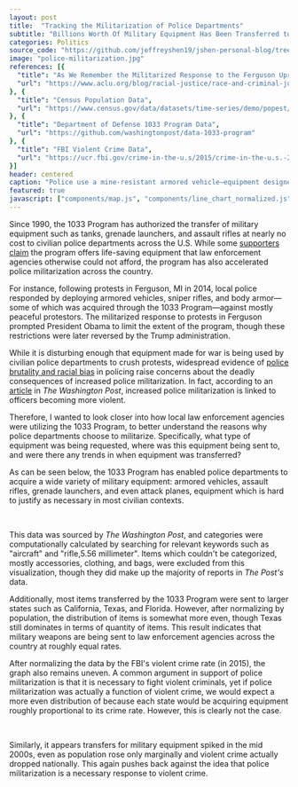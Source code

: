 ```yaml
---
layout: post
title:  "Tracking the Militarization of Police Departments"
subtitle: "Billions Worth Of Military Equipment Has Been Transferred to Local Law Enforcement Over the Past Thirty Years"
categories: Politics
source_code: "https://github.com/jeffreyshen19/jshen-personal-blog/tree/master/_code/police-militarization"
image: "police-militarization.jpg"
references: [{
  "title": "As We Remember the Militarized Response to the Ferguson Uprising, Trump Says Civilian Police Are Making ‘Good Use’ of Military Weapons",
  "url": "https://www.aclu.org/blog/racial-justice/race-and-criminal-justice/we-remember-militarized-response-ferguson-uprising",
}, {
  "title": "Census Population Data",
  "url": "https://www.census.gov/data/datasets/time-series/demo/popest/2010s-state-total.html#par_textimage_500989927"
}, {
  "title": "Department of Defense 1033 Program Data",
  "url": "https://github.com/washingtonpost/data-1033-program"
}, {
  "title": "FBI Violent Crime Data",
  "url": "https://ucr.fbi.gov/crime-in-the-u.s/2015/crime-in-the-u.s.-2015/tables/table-1"
}]
header: centered
caption: "Police use a mine-resistant armored vehicle—equipment designed for war—to monitor protests in Ferguson, MI (Source: NYT)"
featured: true
javascript: ["components/map.js", "components/line_chart_normalized.js", "components/pie_chart_normalized.js"]
---
```


Since 1990, the 1033 Program has authorized the transfer of military equipment such as tanks, grenade launchers, and assault rifles at nearly no cost to civilian police departments across the U.S. While some [supporters claim](https://www.usatoday.com/story/news/politics/2017/08/27/trump-expected-lift-ban-military-gear-local-police-forces/606065001/) the program offers life-saving equipment that law enforcement agencies otherwise could not afford, the program has also accelerated police militarization across the country.

For instance, following protests in Ferguson, MI in 2014, local police responded by deploying armored vehicles, sniper rifles, and body armor—some of which was acquired through the 1033 Program—against mostly peaceful protestors. The militarized response to protests in Ferguson prompted President Obama to limit the extent of the program, though these restrictions were later reversed by the Trump administration.

While it is disturbing enough that equipment made for war is being used by civilian police departments to crush protests, widespread evidence of [police brutality and racial bias](https://mappingpoliceviolence.org/) in policing raise concerns about the deadly consequences of increased police militarization. In fact, according to an [article](https://www.washingtonpost.com/news/monkey-cage/wp/2017/06/30/does-military-equipment-lead-police-officers-to-be-more-violent-we-did-the-research/) in *The Washington Post*, increased police militarization is linked to officers becoming more violent.

Therefore, I wanted to look closer into how local law enforcement agencies were utilizing the 1033 Program, to better understand the reasons why police departments choose to militarize. Specifically, what type of equipment was being requested, where was this equipment being sent to, and were there any trends in when equipment was transferred?

As can be seen below, the 1033 Program has enabled police departments to acquire a wide variety of military equipment: armored vehicles, assault rifles, grenade launchers, and even attack planes, equipment which is hard to justify as necessary in most civilian contexts.

<div class = "pie-chart-normalized" data-csv = "/data/police-militarization/1033-by-category.csv" data-xcol = "category" data-colorrange="#e4f1fe,#1d285b" data-ycols = '[{"ycol":"Quantity","label":"Total Quantity"},{"ycol":"Cost","label":"Total Cost"}]' data-id = "4"></div>  
<br>

This data was sourced by *The Washington Post*, and categories were computationally calculated by searching for relevant keywords such as "aircraft" and "rifle,5.56 millimeter". Items which couldn't be categorized, mostly accessories, clothing, and bags, were excluded from this visualization, though they did make up the majority of reports in *The Post's* data.

Additionally, most items transferred by the 1033 Program were sent to larger states such as California, Texas, and Florida. However, after normalizing by population, the distribution of items is somewhat more even, though Texas still dominates in terms of quantity of items. This result indicates that military weapons are being sent to law enforcement agencies across the country at roughly equal rates.

After normalizing the data by the FBI's violent crime rate (in 2015), the graph also remains uneven. A common argument in support of police militarization is that it is necessary to fight violent criminals, yet if police militarization was actually a function of violent crime, we would expect a more even distribution of because each state would be acquiring equipment roughly proportional to its crime rate. However, this is clearly not the case.

<div class = "map" data-csv = "/data/police-militarization/1033-by-state.csv">
</div>
<br>

Similarly, it appears transfers for military equipment spiked in the mid 2000s, even as population rose only marginally and violent crime actually dropped nationally. This again pushes back against the idea that police militarization is a necessary response to violent crime. 

<div class = "line-chart-normalized" data-csv = "/data/police-militarization/1033-by-time.csv" data-xlabel = "Date" data-xcol = "date" data-linecolors = "#3a539b" data-xcolparse = "%m/%Y" data-tooltipformat = "%B %Y" data-margin = '{"top":0,"right":20,"bottom":20,"left":70}' data-useoffset = "false" data-ycols = '[{"ycol":"total-quantity","label":"Total Quantity","title": "Quantity of Items Acquired, Over Time"},{"ycol":"total-cost","label":"Total Cost","title": "Cost of Items Acquired, Over Time"}]' data-id = "2"></div>

<div class = "line-chart-normalized" data-csv = "/data/police-militarization/us-population-and-crime.csv" data-xlabel = "Date" data-xcol = "year" data-linecolors = "#3a539b" data-xcolparse = "%Y" data-tooltipformat = "%Y" data-margin = '{"top":0,"right":20,"bottom":20,"left":70}' data-useoffset = "false" data-ycols = '[{"ycol":"violent-crime-rate","label":"Violent Crimes Per 100k People","title": "Violent Crime Rate Over Time"},{"ycol":"population","label":"Population","title": "U.S. Population Over Time"}]'  data-id = "3"></div>
